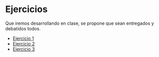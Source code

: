 # Ejercicios

Que iremos desarrollando en clase, se propone que sean entregados y debatidos todos.

- [Ejercicio 1](ejercicio001.md)
- [Ejercicio 2](ejercicio002.md)
- [Ejercicio 3](ejercicio003.md)